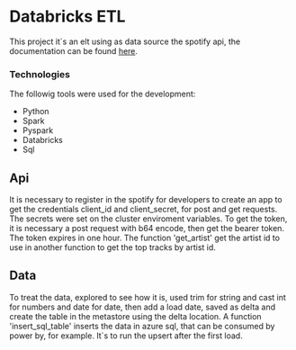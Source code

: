 # Databricks ETL
This project it`s an elt using as data source the spotify api, the documentation can be found [here](https://developer.spotify.com/documentation/web-api).

### Technologies
The followig tools were used for the development:

- Python
- Spark
- Pyspark
- Databricks
- Sql

## Api
It is necessary to register in the spotify for developers to create an app to get the credentials client_id and client_secret, for post and get requests.
The secrets were set on the cluster enviroment variables. To get the token, it is necessary a post request with b64 encode, then get the bearer token. The token expires in one hour.
The function 'get_artist' get the artist id to use in another function to get the top tracks by artist id.

## Data
To treat the data, explored to see how it is, used trim for string and cast int for numbers and date for date, then add a load date, saved as delta and create the table in the metastore using the delta location. A function 'insert_sql_table' inserts the data in azure sql, that can be consumed by power by, for example. It`s to run the upsert after the first load. 
